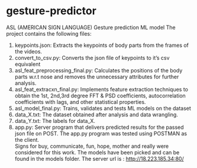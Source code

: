 # gesture-predictor
ASL (AMERICAN SIGN LANGUAGE) Gesture prediction ML model 
The project contains the following files:
1.	keypoints.json: Extracts the keypoints of body parts from the frames of the videos.
2.	convert_to_csv.py: Converts the json file of keypoints to it’s csv equivalent
3.	asl_feat_preprocessing_final.py: Calculates the positions of the body parts w.r.t nose and removes the unnecessary attributes for further analysis.
4.	asl_feat_extracxn_final.py: Implements feature extraction techniques to obtain the 1st, 2nd,3rd degree FFT & PSD coefficients, autocorrelation coefficients with lags, and other statistical properties. 
5.	asl_model_final.py: Trains, validates and tests ML models on the dataset
6.	data_X.txt: The dataset obtained after analysis and data wrangling.
7.	data_Y.txt: The labels for data_X.
8.	app.py: Server program that delivers predicted results for the passed json file on POST.
The app.py program was tested using POSTMAN as the client.  
Signs for buy, communicate, fun, hope, mother and really were considered for this work. The models have been picked and can be found in the models folder.
The server url is : http://18.223.185.34:80/
